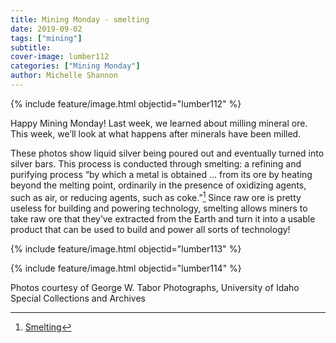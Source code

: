 ```yaml
---
title: Mining Monday - smelting
date: 2019-09-02
tags: ["mining"]
subtitle: 
cover-image: lumber112
categories: ["Mining Monday"]
author: Michelle Shannon
---
```


{% include feature/image.html objectid="lumber112" %}

Happy Mining Monday! Last week, we learned about milling mineral ore. This week, we’ll look at what happens after minerals have been milled.

These photos show liquid silver being poured out and eventually turned into silver bars. This process is conducted through smelting: a refining and purifying process “by which a metal is obtained ... from its ore by heating beyond the melting point, ordinarily in the presence of oxidizing agents, such as air, or reducing agents, such as coke.”[^1] Since raw ore is pretty useless for building and powering technology, smelting allows miners to take raw ore that they’ve extracted from the Earth and turn it into a usable product that can be used to build and power all sorts of technology!

{% include feature/image.html objectid="lumber113" %}

{% include feature/image.html objectid="lumber114" %}

Photos courtesy of George W. Tabor Photographs, University of Idaho Special Collections and Archives

[^1]: [Smelting](https://www.britannica.com/technology/smelting)